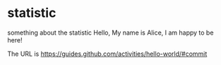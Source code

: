 # statistic
something about the statistic
Hello, My name is Alice,
I am happy to be here!

The URL is https://guides.github.com/activities/hello-world/#commit
